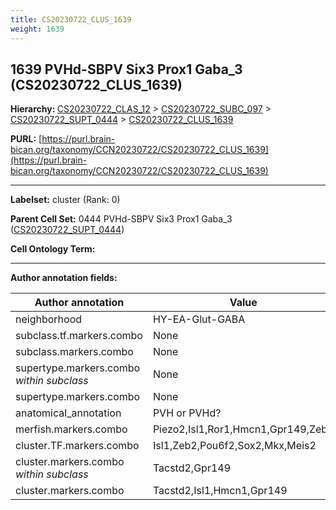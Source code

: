```yaml
---
title: CS20230722_CLUS_1639
weight: 1639
---
```

## 1639 PVHd-SBPV Six3 Prox1 Gaba_3 (CS20230722_CLUS_1639)
<b>Hierarchy: </b>
[CS20230722_CLAS_12](../CS20230722_CLAS_12) >
[CS20230722_SUBC_097](../CS20230722_SUBC_097) >
[CS20230722_SUPT_0444](../CS20230722_SUPT_0444) >
[CS20230722_CLUS_1639](../CS20230722_CLUS_1639)

**PURL:** [https://purl.brain-bican.org/taxonomy/CCN20230722/CS20230722_CLUS_1639](https://purl.brain-bican.org/taxonomy/CCN20230722/CS20230722_CLUS_1639)

---


**Labelset:** cluster (Rank: 0)

**Parent Cell Set:** 0444 PVHd-SBPV Six3 Prox1 Gaba_3 ([CS20230722_SUPT_0444](../CS20230722_SUPT_0444))



**Cell Ontology Term:** 

[MARKER GENES.]: #


---

[TRANSFERRED ANNOTATIONS.]: #


[AUTHOR ANNOTATION FIELDS.]: #


**Author annotation fields:**

| Author annotation | Value |
|-------------------|-------|
|neighborhood|HY-EA-Glut-GABA|
|subclass.tf.markers.combo|None|
|subclass.markers.combo|None|
|supertype.markers.combo _within subclass_|None|
|supertype.markers.combo|None|
|anatomical_annotation|PVH or PVHd?|
|merfish.markers.combo|Piezo2,Isl1,Ror1,Hmcn1,Gpr149,Zeb2|
|cluster.TF.markers.combo|Isl1,Zeb2,Pou6f2,Sox2,Mkx,Meis2|
|cluster.markers.combo _within subclass_|Tacstd2,Gpr149|
|cluster.markers.combo|Tacstd2,Isl1,Hmcn1,Gpr149|
